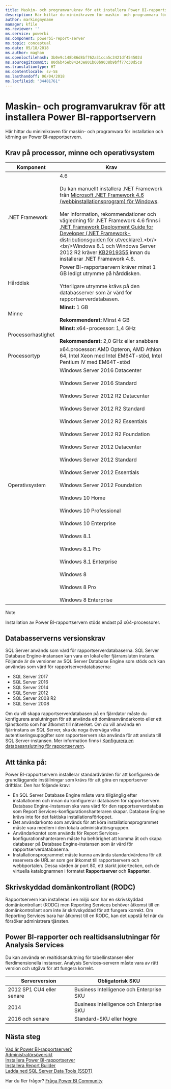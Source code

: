 ```yaml
---
title: Maskin- och programvarukrav för att installera Power BI-rapportservern
description: Här hittar du minimikraven för maskin- och programvara för installation och körning av Power BI-rapportservern.
author: markingmyname
manager: kfile
ms.reviewer: ''
ms.service: powerbi
ms.component: powerbi-report-server
ms.topic: conceptual
ms.date: 05/18/2018
ms.author: maghan
ms.openlocfilehash: 3b0e9c148b86d8bf762a31cca5c3421df454502d
ms.sourcegitcommit: 80d6b45eb84243e801b60b9038b9bff77c30d5c8
ms.translationtype: HT
ms.contentlocale: sv-SE
ms.lasthandoff: 06/04/2018
ms.locfileid: "34481761"
---
```

# <a name="hardware-and-software-requirements-for-installing-power-bi-report-server"></a>Maskin- och programvarukrav för att installera Power BI-rapportservern
Här hittar du minimikraven för maskin- och programvara för installation och körning av Power BI-rapportservern.

## <a name="processor-memory-and-operating-system-requirements"></a>Krav på processor, minne och operativsystem
| Komponent | Krav |
| --- | --- |
| .NET Framework |4.6<br><br>Du kan manuellt installera .NET Framework från [Microsoft .NET Framework 4.6 (webbinstallationsprogram) för Windows](http://support.microsoft.com/kb/3045560).<br/><br/> Mer information, rekommendationer och vägledning för .NET Framework 4.6 finns i [.NET Framework Deployment Guide for Developer (.NET Framework-distributionsguiden för utvecklare)](http://msdn.microsoft.com/library/ee942965\(v=vs.110\).aspx).<br/><br/>Windows 8.1 och Windows Server 2012 R2 kräver [KB2919355](http://support.microsoft.com/kb/2919355) innan du installerar .NET Framework 4.6. |
| Hårddisk |Power BI-rapportservern kräver minst 1 GB ledigt utrymme på hårddisken.<br><br>Ytterligare utrymme krävs på den databasserver som är värd för rapportserverdatabasen. |
| Minne |**Minst:** 1 GB<br/><br/> **Rekommenderat:** Minst 4 GB |
| Processorhastighet |**Minst:** x64-processor: 1,4 GHz<br/><br/> **Rekommenderat:** 2,0 GHz eller snabbare |
| Processortyp |x64.processor: AMD Opteron, AMD Athlon 64, Intel Xeon med Intel EM64T-stöd, Intel Pentium IV med EM64T-stöd |
| Operativsystem |Windows Server 2016 Datacenter<br><br>Windows Server 2016 Standard<br><br>Windows Server 2012 R2 Datacenter<br><br>Windows Server 2012 R2 Standard<br><br>Windows Server 2012 R2 Essentials<br><br>Windows Server 2012 R2 Foundation<br><br>Windows Server 2012 Datacenter<br><br>Windows Server 2012 Standard<br><br>Windows Server 2012 Essentials<br><br>Windows Server 2012 Foundation<br><br>Windows 10 Home<br><br>Windows 10 Professional<br><br>Windows 10 Enterprise<br><br>Windows 8.1<br><br>Windows 8.1 Pro<br><br>Windows 8.1 Enterprise<br><br>Windows 8<br><br>Windows 8 Pro<br><br>Windows 8 Enterprise |

> [!NOTE]
> Installation av Power BI-rapportservern stöds endast på x64-processorer.
> 
> 

## <a name="database-server-version-requirements"></a>Databasserverns versionskrav
SQL Server används som värd för rapportserverdatabaserna. SQL Server Database Engine-instansen kan vara en lokal eller fjärransluten instans. Följande är de versioner av SQL Server Database Engine som stöds och kan användas som värd för rapportserverdatabaserna:

* SQL Server 2017
* SQL Server 2016
* SQL Server 2014
* SQL Server 2012
* SQL Server 2008 R2
* SQL Server 2008

Om du vill skapa rapportserverdatabasen på en fjärrdator måste du konfigurera anslutningen för att använda ett domänanvändarkonto eller ett tjänstkonto som har åtkomst till nätverket. Om du vill använda en fjärrinstans av SQL Server, ska du noga överväga vilka autentiseringsuppgifter som rapportservern ska använda för att ansluta till SQL Server-instansen. Mer information finns i [Konfigurera en databasanslutning för rapportservern](https://docs.microsoft.com/sql/reporting-services/install-windows/configure-a-report-server-database-connection-ssrs-configuration-manager).

## <a name="considerations"></a>Att tänka på:
Power BI-rapportservern installerar standardvärden för att konfigurera de grundläggande inställningar som krävs för att göra en rapportserver driftklar. Den har följande krav:

* En SQL Server Database Engine måste vara tillgänglig efter installationen och innan du konfigurerar databasen för rapportservern. Database Engine-instansen ska vara värd för den rapportserverdatabas som Report Services-konfigurationshanteraren skapar. Database Engine krävs inte för det faktiska installationsförloppet.
* Det användarkonto som används för att köra installationsprogrammet måste vara medlem i den lokala administratörsgruppen.
* Användarkontot som används för Report Services-konfigurationshanteraren måste ha behörighet att komma åt och skapa databaser på Database Engine-instansen som är värd för rapportserverdatabaserna.
* Installationsprogrammet måste kunna använda standardvärdena för att reservera de URL:er som ger åtkomst till rapportservern och webbportalen. Dessa värden är port 80, ett starkt jokertecken, och de virtuella katalognamnen i formatet **Rapportserver** och **Rapporter**.

## <a name="read-only-domain-controller-rodc"></a>Skrivskyddad domänkontrollant (RODC)
 Rapportservern kan installeras i en miljö som har en skrivskyddad domänkontrollant (RODC) men Reporting Services behöver åtkomst till en domänkontrollant som inte är skrivskyddad för att fungera korrekt. Om Reporting Services bara har åtkomst till en RODC, kan det uppstå fel när du försöker administrera tjänsten.

## <a name="power-bi-reports-and-analysis-services-live-connections"></a>Power BI-rapporter och realtidsanslutningar för Analysis Services
Du kan använda en realtidsanslutning för tabellinstanser eller flerdimensionella instanser. Analysis Services-servern måste vara av rätt version och utgåva för att fungera korrekt.

| **Serverversion** | **Obligatorisk SKU** |
| --- | --- |
| 2012 SP1 CU4 eller senare |Business Intelligence och Enterprise SKU |
| 2014 |Business Intelligence och Enterprise SKU |
| 2016 och senare |Standard-SKU eller högre |

## <a name="next-steps"></a>Nästa steg
[Vad är Power BI-rapportserver?](get-started.md)  
[Administratörsöversikt](admin-handbook-overview.md)  
[Installera Power BI-rapportserver](install-report-server.md)  
[Installera Report Builder](https://docs.microsoft.com/sql/reporting-services/install-windows/install-report-builder)  
[Ladda ned SQL Server Data Tools (SSDT)](http://go.microsoft.com/fwlink/?LinkID=616714)

Har du fler frågor? [Fråga Power BI Community](https://community.powerbi.com/)

